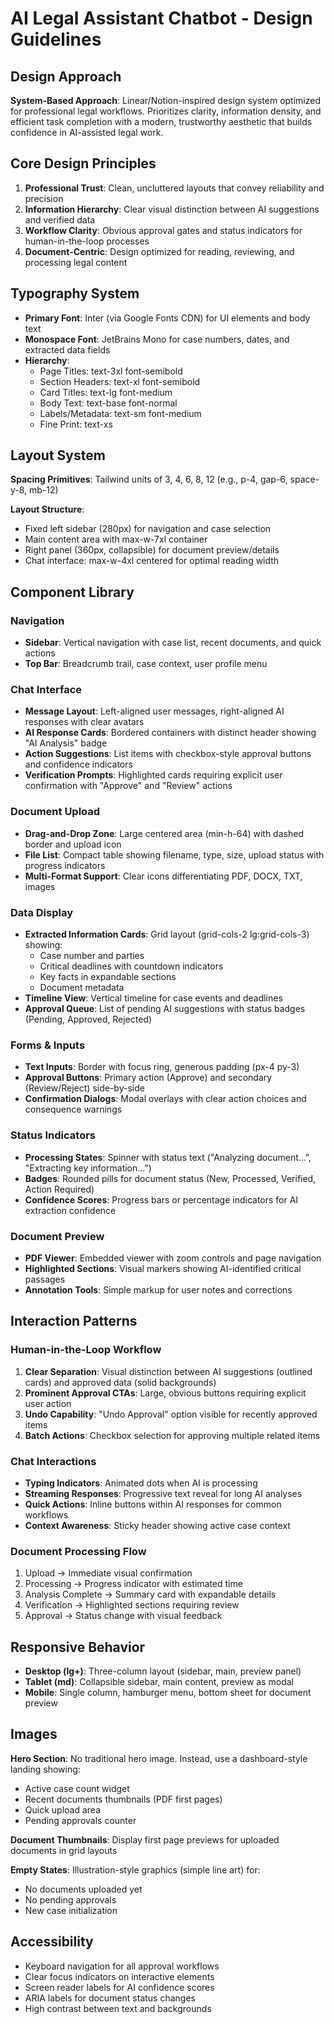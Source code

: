 # AI Legal Assistant Chatbot - Design Guidelines

## Design Approach
**System-Based Approach**: Linear/Notion-inspired design system optimized for professional legal workflows. Prioritizes clarity, information density, and efficient task completion with a modern, trustworthy aesthetic that builds confidence in AI-assisted legal work.

## Core Design Principles
1. **Professional Trust**: Clean, uncluttered layouts that convey reliability and precision
2. **Information Hierarchy**: Clear visual distinction between AI suggestions and verified data
3. **Workflow Clarity**: Obvious approval gates and status indicators for human-in-the-loop processes
4. **Document-Centric**: Design optimized for reading, reviewing, and processing legal content

## Typography System
- **Primary Font**: Inter (via Google Fonts CDN) for UI elements and body text
- **Monospace Font**: JetBrains Mono for case numbers, dates, and extracted data fields
- **Hierarchy**:
  - Page Titles: text-3xl font-semibold
  - Section Headers: text-xl font-semibold
  - Card Titles: text-lg font-medium
  - Body Text: text-base font-normal
  - Labels/Metadata: text-sm font-medium
  - Fine Print: text-xs

## Layout System
**Spacing Primitives**: Tailwind units of 3, 4, 6, 8, 12 (e.g., p-4, gap-6, space-y-8, mb-12)

**Layout Structure**:
- Fixed left sidebar (280px) for navigation and case selection
- Main content area with max-w-7xl container
- Right panel (360px, collapsible) for document preview/details
- Chat interface: max-w-4xl centered for optimal reading width

## Component Library

### Navigation
- **Sidebar**: Vertical navigation with case list, recent documents, and quick actions
- **Top Bar**: Breadcrumb trail, case context, user profile menu

### Chat Interface
- **Message Layout**: Left-aligned user messages, right-aligned AI responses with clear avatars
- **AI Response Cards**: Bordered containers with distinct header showing "AI Analysis" badge
- **Action Suggestions**: List items with checkbox-style approval buttons and confidence indicators
- **Verification Prompts**: Highlighted cards requiring explicit user confirmation with "Approve" and "Review" actions

### Document Upload
- **Drag-and-Drop Zone**: Large centered area (min-h-64) with dashed border and upload icon
- **File List**: Compact table showing filename, type, size, upload status with progress indicators
- **Multi-Format Support**: Clear icons differentiating PDF, DOCX, TXT, images

### Data Display
- **Extracted Information Cards**: Grid layout (grid-cols-2 lg:grid-cols-3) showing:
  - Case number and parties
  - Critical deadlines with countdown indicators
  - Key facts in expandable sections
  - Document metadata
- **Timeline View**: Vertical timeline for case events and deadlines
- **Approval Queue**: List of pending AI suggestions with status badges (Pending, Approved, Rejected)

### Forms & Inputs
- **Text Inputs**: Border with focus ring, generous padding (px-4 py-3)
- **Approval Buttons**: Primary action (Approve) and secondary (Review/Reject) side-by-side
- **Confirmation Dialogs**: Modal overlays with clear action choices and consequence warnings

### Status Indicators
- **Processing States**: Spinner with status text ("Analyzing document...", "Extracting key information...")
- **Badges**: Rounded pills for document status (New, Processed, Verified, Action Required)
- **Confidence Scores**: Progress bars or percentage indicators for AI extraction confidence

### Document Preview
- **PDF Viewer**: Embedded viewer with zoom controls and page navigation
- **Highlighted Sections**: Visual markers showing AI-identified critical passages
- **Annotation Tools**: Simple markup for user notes and corrections

## Interaction Patterns

### Human-in-the-Loop Workflow
1. **Clear Separation**: Visual distinction between AI suggestions (outlined cards) and approved data (solid backgrounds)
2. **Prominent Approval CTAs**: Large, obvious buttons requiring explicit user action
3. **Undo Capability**: "Undo Approval" option visible for recently approved items
4. **Batch Actions**: Checkbox selection for approving multiple related items

### Chat Interactions
- **Typing Indicators**: Animated dots when AI is processing
- **Streaming Responses**: Progressive text reveal for long AI analyses
- **Quick Actions**: Inline buttons within AI responses for common workflows
- **Context Awareness**: Sticky header showing active case context

### Document Processing Flow
1. Upload → Immediate visual confirmation
2. Processing → Progress indicator with estimated time
3. Analysis Complete → Summary card with expandable details
4. Verification → Highlighted sections requiring review
5. Approval → Status change with visual feedback

## Responsive Behavior
- **Desktop (lg+)**: Three-column layout (sidebar, main, preview panel)
- **Tablet (md)**: Collapsible sidebar, main content, preview as modal
- **Mobile**: Single column, hamburger menu, bottom sheet for document preview

## Images
**Hero Section**: No traditional hero image. Instead, use a dashboard-style landing showing:
- Active case count widget
- Recent documents thumbnails (PDF first pages)
- Quick upload area
- Pending approvals counter

**Document Thumbnails**: Display first page previews for uploaded documents in grid layouts

**Empty States**: Illustration-style graphics (simple line art) for:
- No documents uploaded yet
- No pending approvals
- New case initialization

## Accessibility
- Keyboard navigation for all approval workflows
- Clear focus indicators on interactive elements
- Screen reader labels for AI confidence scores
- ARIA labels for document status changes
- High contrast between text and backgrounds